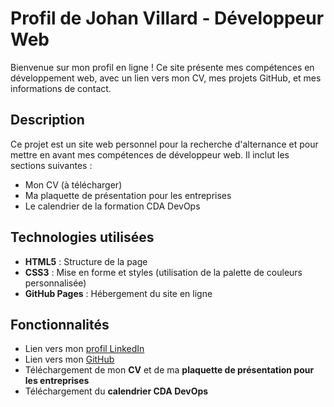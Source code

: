 # Profil de Johan Villard - Développeur Web

Bienvenue sur mon profil en ligne ! Ce site présente mes compétences en développement web, avec un lien vers mon CV, mes projets GitHub, et mes informations de contact.

## Description

Ce projet est un site web personnel pour la recherche d'alternance et pour mettre en avant mes compétences de développeur web. Il inclut les sections suivantes :
- Mon CV (à télécharger)
- Ma plaquette de présentation pour les entreprises
- Le calendrier de la formation CDA DevOps

## Technologies utilisées

- **HTML5** : Structure de la page
- **CSS3** : Mise en forme et styles (utilisation de la palette de couleurs personnalisée)
- **GitHub Pages** : Hébergement du site en ligne

## Fonctionnalités

- Lien vers mon [profil LinkedIn](https://www.linkedin.com/in/johan-villard-917574305/)
- Lien vers mon [GitHub](https://github.com/JohanVillard)
- Téléchargement de mon **CV** et de ma **plaquette de présentation pour les entreprises**
- Téléchargement du **calendrier CDA DevOps**
